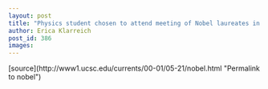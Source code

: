 ```yaml
---
layout: post
title: "Physics student chosen to attend meeting of Nobel laureates in Germany"
author: Erica Klarreich
post_id: 386
images:
---
```


<p>

</p>
[source](http://www1.ucsc.edu/currents/00-01/05-21/nobel.html "Permalink to nobel")
